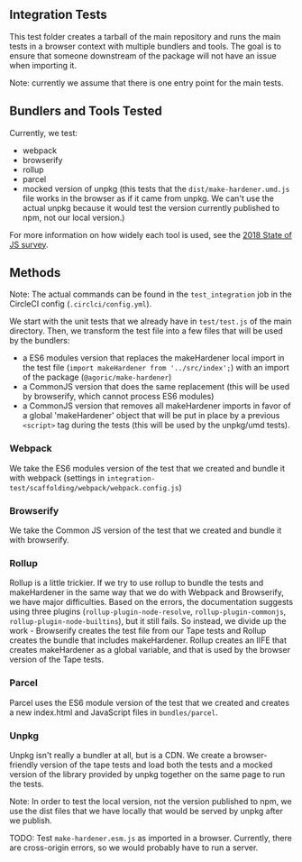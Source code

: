 ## Integration Tests

This test folder creates a tarball of the main repository and runs the main tests in a browser context with multiple bundlers and tools. The goal is to ensure that someone downstream of the package will not have an issue when importing it. 

Note: currently we assume that there is one entry point for the main tests. 

## Bundlers and Tools Tested

Currently, we test:
* webpack
* browserify
* rollup
* parcel 
* mocked version of unpkg (this tests that the `dist/make-hardener.umd.js` file works in the browser as if it came from unpkg. We can't use the actual unpkg because it would test the version currently published to npm, not our local version.)

For more information on how widely each tool is used, see the [2018 State of JS survey](https://2018.stateofjs.com/other-tools/#build_tools). 

## Methods

Note: The actual commands can be found in the `test_integration` job in the CircleCI config (`.circlci/config.yml`).

We start with the unit tests that we already have in `test/test.js` of the main directory. Then, we transform the test file into a few files that will be used by the bundlers:
* a ES6 modules version that replaces the makeHardener local import in the test file (`import makeHardener from '../src/index';`) with an import of the package (`@agoric/make-hardener`)
* a CommonJS version that does the same replacement (this will be used by browserify, which cannot process ES6 modules)
* a CommonJS version that removes all makeHardener imports in favor of a global 'makeHardener' object that will be put in place by a previous `<script>` tag during the tests (this will be used by the unpkg/umd tests).

### Webpack

We take the ES6 modules version of the test that we created and bundle it with webpack (settings in `integration-test/scaffolding/webpack/webpack.config.js`)

### Browserify

We take the Common JS version of the test that we created and bundle it with browserify. 

### Rollup

Rollup is a little trickier. If we try to use rollup to bundle the tests and makeHardener in the same way that we do with Webpack and Browserify, we have major difficulties. Based on the errors, the documentation suggests using three plugins (`rollup-plugin-node-resolve`, `rollup-plugin-commonjs`, `rollup-plugin-node-builtins`), but it still fails. So instead, we divide up the work - Browserify creates the test file from our Tape tests and Rollup creates the bundle that includes makeHardener. Rollup creates an IIFE that creates makeHardener as a global variable, and that is used by the browser version of the Tape tests.

### Parcel 

Parcel uses the ES6 module version of the test that we created and creates a new index.html and JavaScript files in `bundles/parcel`.

### Unpkg

Unpkg isn't really a bundler at all, but is a CDN. We create a browser-friendly version of the tape tests and load both the tests and a mocked version of the library provided by unpkg together on the same page to run the tests. 

Note: In order to test the local version, not the version published to npm, we use the dist files that we have locally that would be served by unpkg after we publish.

TODO: Test `make-hardener.esm.js` as imported in a browser. Currently, there are cross-origin errors, so we would probably have to run a server. 
